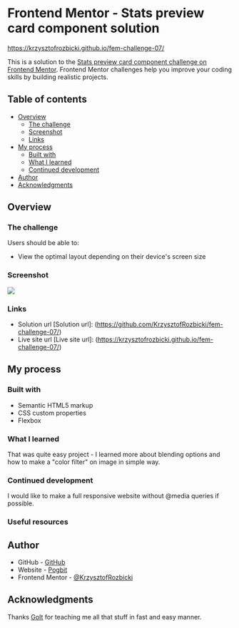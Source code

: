 # Frontend Mentor - Stats preview card component solution

https://krzysztofrozbicki.github.io/fem-challenge-07/

This is a solution to the
[Stats preview card component challenge on Frontend Mentor](https://www.frontendmentor.io/challenges/stats-preview-card-component-8JqbgoU62).
Frontend Mentor challenges help you improve your coding skills by building realistic projects.

## Table of contents

- [Overview](#overview)
  - [The challenge](#the-challenge)
  - [Screenshot](#screenshot)
  - [Links](#links)
- [My process](#my-process)
  - [Built with](#built-with)
  - [What I learned](#what-i-learned)
  - [Continued development](#continued-development)
- [Author](#author)
- [Acknowledgments](#acknowledgments)

## Overview

### The challenge

Users should be able to:

- View the optimal layout depending on their device's screen size

### Screenshot

![](./screenshot.png)

### Links

- Solution url [Solution url]: (https://github.com/KrzysztofRozbicki/fem-challenge-07/)
- Live site url [Live site url]: (https://krzysztofrozbicki.github.io/fem-challenge-07/)

## My process

### Built with

- Semantic HTML5 markup
- CSS custom properties
- Flexbox

### What I learned

That was quite easy project - I learned more about blending options and how to make a "color filter"
on image in simple way.

### Continued development

I would like to make a full responsive website without @media queries if possible.

### Useful resources

## Author

- GitHub - [GitHub](https://github.com/KrzysztofRozbicki)
- Website - [Pogbit](https://www.pogbit.com/)
- Frontend Mentor - [@KrzysztofRozbicki](https://www.frontendmentor.io/profile/KrzysztofRozbicki)

## Acknowledgments

Thanks [GoIt](https://goit.global/pl/) for teaching me all that stuff in fast and easy manner.
